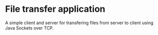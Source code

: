 # File transfer application
A simple client and server for transfering files from server to client using Java Sockets over TCP.
